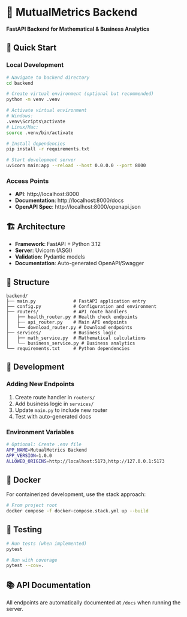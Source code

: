 # 🐍 MutualMetrics Backend

**FastAPI Backend for Mathematical & Business Analytics**

## 🚀 Quick Start

### Local Development

```bash
# Navigate to backend directory
cd backend

# Create virtual environment (optional but recommended)
python -m venv .venv

# Activate virtual environment
# Windows:
.venv\Scripts\activate
# Linux/Mac:
source .venv/bin/activate

# Install dependencies
pip install -r requirements.txt

# Start development server
uvicorn main:app --reload --host 0.0.0.0 --port 8000
```

### Access Points

- **API**: http://localhost:8000
- **Documentation**: http://localhost:8000/docs
- **OpenAPI Spec**: http://localhost:8000/openapi.json

## 🏗️ Architecture

- **Framework**: FastAPI + Python 3.12
- **Server**: Uvicorn (ASGI)
- **Validation**: Pydantic models
- **Documentation**: Auto-generated OpenAPI/Swagger

## 📁 Structure

```
backend/
├── main.py              # FastAPI application entry
├── config.py            # Configuration and environment
├── routers/             # API route handlers
│   ├── health_router.py # Health check endpoints
│   ├── api_router.py    # Main API endpoints
│   └── download_router.py # Download endpoints
├── services/            # Business logic
│   ├── math_service.py  # Mathematical calculations
│   └── business_service.py # Business analytics
└── requirements.txt     # Python dependencies
```

## 🔧 Development

### Adding New Endpoints

1. Create route handler in `routers/`
2. Add business logic in `services/`
3. Update `main.py` to include new router
4. Test with auto-generated docs

### Environment Variables

```bash
# Optional: Create .env file
APP_NAME=MutualMetrics Backend
APP_VERSION=1.0.0
ALLOWED_ORIGINS=http://localhost:5173,http://127.0.0.1:5173
```

## 🐳 Docker

For containerized development, use the stack approach:

```bash
# From project root
docker compose -f docker-compose.stack.yml up --build
```

## 🧪 Testing

```bash
# Run tests (when implemented)
pytest

# Run with coverage
pytest --cov=.
```

## 📚 API Documentation

All endpoints are automatically documented at `/docs` when running the server.
